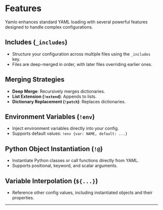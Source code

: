 # Features

Yamlo enhances standard YAML loading with several powerful features designed to handle complex configurations.

## Includes (`_includes`)
- Structure your configuration across multiple files using the `_includes` key.
- Files are deep-merged in order, with later files overriding earlier ones.

## Merging Strategies
- **Deep Merge**: Recursively merges dictionaries.
- **List Extension (`!extend`)**: Appends to lists.
- **Dictionary Replacement (`!patch`)**: Replaces dictionaries.

## Environment Variables (`!env`)
- Inject environment variables directly into your config.
- Supports default values: `!env {var: NAME, default: ...}`

## Python Object Instantiation (`!@`)
- Instantiate Python classes or call functions directly from YAML.
- Supports positional, keyword, and scalar arguments.

## Variable Interpolation (`${...}`)
- Reference other config values, including instantiated objects and their properties.

---
